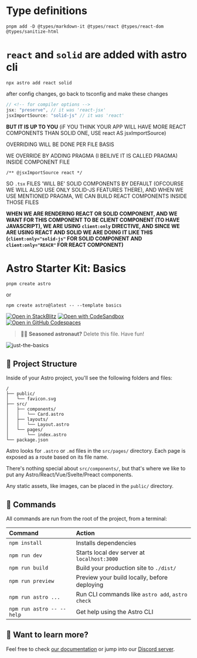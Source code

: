 # Type definitions

```
pnpm add -D @types/markdown-it @types/react @types/react-dom @types/sanitize-html
```

# `react` and `solid` are added with astro cli

```
npx astro add react solid
```

after config changes, go back to tsconfig and make these changes 

```js
// <!-- for compiler options -->
jsx: "preserve", // it was 'react-jsx'
jsxImportSource: "solid-js" // it was 'react'
```

**BUT IT IS UP TO YOU** (iF YOU THINK YOUR APP WILL HAVE MORE REACT COMPONENTS THAN SOLID ONE, USE react AS jsxImportSource)

OVERRIDING WILL BE DONE PER FILE BASIS

WE OVERRIDE BY ADDING PRAGMA (I BEILIVE IT IS CALLED PRAGMA) INSIDE COMPONENT FILE

```tsx
/** @jsxImportSource react */
```

SO `.tsx` FILES 'WILL BE' SOLID COMPONENTS BY DEFAULT (OFCOURSE WE WILL ALSO USE ONLY SOLID-JS FEATURES THERE), AND WHEN WE USE MENTIONED PRAGMA, WE CAN BUILD REACT COMPONENTS INSIDE THOSE FILES

**WHEN WE ARE RENDERING REACT OR SOLID COMPONENT, AND WE WANT FOR THIS COMPONENT TO BE CLIENT COMPONENT (TO HAVE JAVASCRIPT), WE ARE USING `client:only` DIRECTIVE, AND SINCE WE ARE USING REACT AND SOLID WE ARE DOING IT LIKE THIS (`client:only="solid-js"` FOR SOLID COMPONENT AND `client:only="REACR"` FOR REACT COMPONENT)**


# Astro Starter Kit: Basics

```
pnpm create astro
```

or

```
npm create astro@latest -- --template basics
```

[![Open in StackBlitz](https://developer.stackblitz.com/img/open_in_stackblitz.svg)](https://stackblitz.com/github/withastro/astro/tree/latest/examples/basics)
[![Open with CodeSandbox](https://assets.codesandbox.io/github/button-edit-lime.svg)](https://codesandbox.io/p/sandbox/github/withastro/astro/tree/latest/examples/basics)
[![Open in GitHub Codespaces](https://github.com/codespaces/badge.svg)](https://codespaces.new/withastro/astro?devcontainer_path=.devcontainer/basics/devcontainer.json)

> 🧑‍🚀 **Seasoned astronaut?** Delete this file. Have fun!

![just-the-basics](https://github.com/withastro/astro/assets/2244813/a0a5533c-a856-4198-8470-2d67b1d7c554)

## 🚀 Project Structure

Inside of your Astro project, you'll see the following folders and files:

```
/
├── public/
│   └── favicon.svg
├── src/
│   ├── components/
│   │   └── Card.astro
│   ├── layouts/
│   │   └── Layout.astro
│   └── pages/
│       └── index.astro
└── package.json
```

Astro looks for `.astro` or `.md` files in the `src/pages/` directory. Each page is exposed as a route based on its file name.

There's nothing special about `src/components/`, but that's where we like to put any Astro/React/Vue/Svelte/Preact components.

Any static assets, like images, can be placed in the `public/` directory.

## 🧞 Commands

All commands are run from the root of the project, from a terminal:

| Command                   | Action                                           |
| :------------------------ | :----------------------------------------------- |
| `npm install`             | Installs dependencies                            |
| `npm run dev`             | Starts local dev server at `localhost:3000`      |
| `npm run build`           | Build your production site to `./dist/`          |
| `npm run preview`         | Preview your build locally, before deploying     |
| `npm run astro ...`       | Run CLI commands like `astro add`, `astro check` |
| `npm run astro -- --help` | Get help using the Astro CLI                     |

## 👀 Want to learn more?

Feel free to check [our documentation](https://docs.astro.build) or jump into our [Discord server](https://astro.build/chat).
